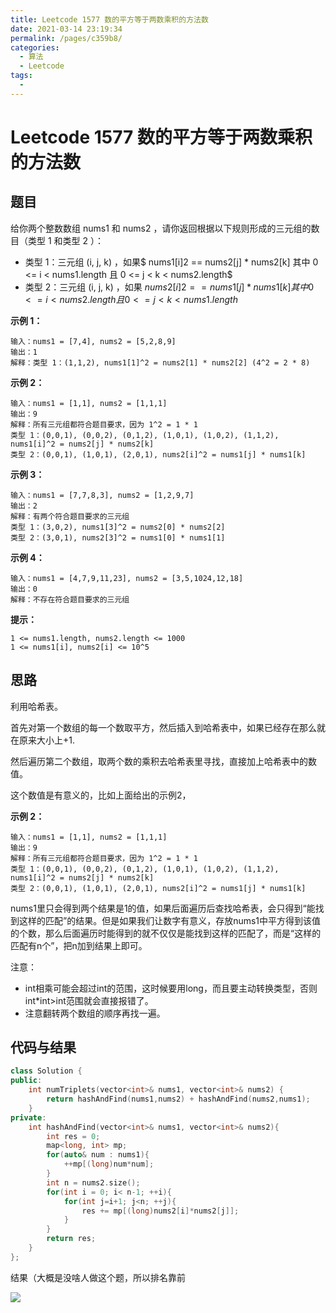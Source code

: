 ```yaml
---
title: Leetcode 1577 数的平方等于两数乘积的方法数
date: 2021-03-14 23:19:34
permalink: /pages/c359b8/
categories:
  - 算法
  - Leetcode
tags:
  -
---
```

# Leetcode 1577 数的平方等于两数乘积的方法数

## 题目

给你两个整数数组 nums1 和 nums2 ，请你返回根据以下规则形成的三元组的数目（类型 1 和类型 2 ）：

- 类型 1：三元组 (i, j, k) ，如果$ nums1[i]2 == nums2[j] * nums2[k] 其中 0 <= i < nums1.length 且 0 <= j < k < nums2.length$
- 类型 2：三元组 (i, j, k) ，如果 $nums2[i]2 == nums1[j] * nums1[k] 其中 0 <= i < nums2.length 且 0 <= j < k < nums1.length$

**示例 1：**

```
输入：nums1 = [7,4], nums2 = [5,2,8,9]
输出：1
解释：类型 1：(1,1,2), nums1[1]^2 = nums2[1] * nums2[2] (4^2 = 2 * 8)
```

**示例 2：**

```
输入：nums1 = [1,1], nums2 = [1,1,1]
输出：9
解释：所有三元组都符合题目要求，因为 1^2 = 1 * 1
类型 1：(0,0,1), (0,0,2), (0,1,2), (1,0,1), (1,0,2), (1,1,2), nums1[i]^2 = nums2[j] * nums2[k]
类型 2：(0,0,1), (1,0,1), (2,0,1), nums2[i]^2 = nums1[j] * nums1[k]
```

**示例 3：**

```
输入：nums1 = [7,7,8,3], nums2 = [1,2,9,7]
输出：2
解释：有两个符合题目要求的三元组
类型 1：(3,0,2), nums1[3]^2 = nums2[0] * nums2[2]
类型 2：(3,0,1), nums2[3]^2 = nums1[0] * nums1[1]
```

**示例 4：**

```
输入：nums1 = [4,7,9,11,23], nums2 = [3,5,1024,12,18]
输出：0
解释：不存在符合题目要求的三元组
```

**提示：**

```
1 <= nums1.length, nums2.length <= 1000
1 <= nums1[i], nums2[i] <= 10^5
```

## 思路

利用哈希表。

首先对第一个数组的每一个数取平方，然后插入到哈希表中，如果已经存在那么就在原来大小上+1.

然后遍历第二个数组，取两个数的乘积去哈希表里寻找，直接加上哈希表中的数值。

这个数值是有意义的，比如上面给出的示例2，

**示例 2：**

```
输入：nums1 = [1,1], nums2 = [1,1,1]
输出：9
解释：所有三元组都符合题目要求，因为 1^2 = 1 * 1
类型 1：(0,0,1), (0,0,2), (0,1,2), (1,0,1), (1,0,2), (1,1,2), nums1[i]^2 = nums2[j] * nums2[k]
类型 2：(0,0,1), (1,0,1), (2,0,1), nums2[i]^2 = nums1[j] * nums1[k]
```

nums1里只会得到两个结果是1的值，如果后面遍历后查找哈希表，会只得到“能找到这样的匹配”的结果。但是如果我们让数字有意义，存放nums1中平方得到该值的个数，那么后面遍历时能得到的就不仅仅是能找到这样的匹配了，而是“这样的匹配有n个”，把n加到结果上即可。

注意：

- int相乘可能会超过int的范围，这时候要用long，而且要主动转换类型，否则int*int>int范围就会直接报错了。
- 注意翻转两个数组的顺序再找一遍。

## 代码与结果

```cpp
class Solution {
public:
    int numTriplets(vector<int>& nums1, vector<int>& nums2) {
        return hashAndFind(nums1,nums2) + hashAndFind(nums2,nums1);
    }
private:
    int hashAndFind(vector<int>& nums1, vector<int>& nums2){
        int res = 0;
        map<long, int> mp;
        for(auto& num : nums1){
            ++mp[(long)num*num];
        }
        int n = nums2.size();
        for(int i = 0; i< n-1; ++i){
            for(int j=i+1; j<n; ++j){
                res += mp[(long)nums2[i]*nums2[j]];
            }
        }
        return res;
    }
};
```

结果（大概是没啥人做这个题，所以排名靠前

![](https://murray-pic-1254317211.cos.ap-guangzhou.myqcloud.com/gitee_bak/20200908200818.png)